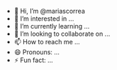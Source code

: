 - 👋 Hi, I’m @mariascorrea
- 👀 I’m interested in ...
- 🌱 I’m currently learning ...
- 💞️ I’m looking to collaborate on ...
- 📫 How to reach me ...
- 😄 Pronouns: ...
- ⚡ Fun fact: ...

<!---
mariascorrea/mariascorrea is a ✨ special ✨ repository because its `README.md` (this file) appears on your GitHub profile.
You can click the Preview link to take a look at your changes.
--->

